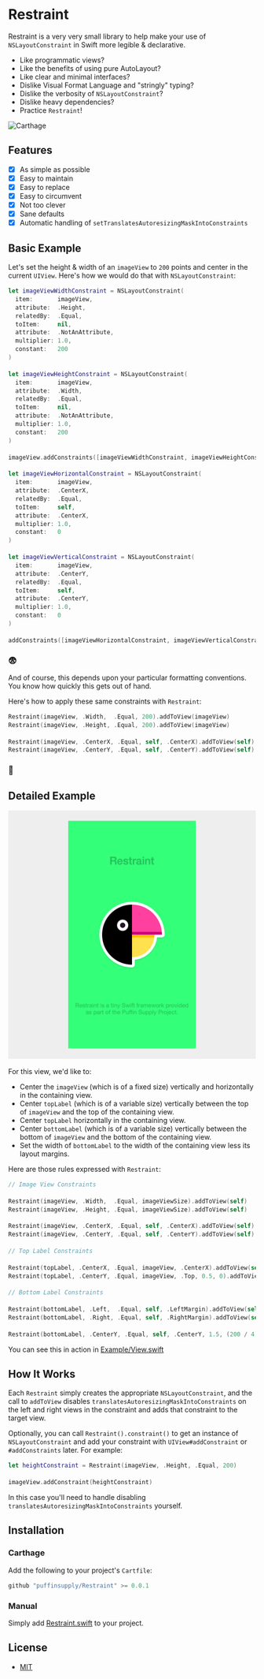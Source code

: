 # Restraint

Restraint is a very very small library to help make your use of `NSLayoutConstraint` in Swift more legible & declarative.

- Like programmatic views?
- Like the benefits of using pure AutoLayout?
- Like clear and minimal interfaces?
- Dislike Visual Format Language and "stringly" typing?
- Dislike the verbosity of `NSLayoutConstraint`?
- Dislike heavy dependencies?
- Practice `Restraint`!

![Carthage](https://img.shields.io/badge/Carthage-compatible-4BC51D.svg?style=flat)

## Features

- [x] As simple as possible
- [x] Easy to maintain
- [x] Easy to replace
- [x] Easy to circumvent
- [x] Not too clever
- [x] Sane defaults
- [x] Automatic handling of `setTranslatesAutoresizingMaskIntoConstraints`

## Basic Example

Let's set the height & width of an `imageView` to `200` points and center in the current `UIView`. Here's how we would do that with `NSLayoutConstraint`:

```swift
let imageViewWidthConstraint = NSLayoutConstraint(
  item:       imageView,
  attribute:  .Height,
  relatedBy:  .Equal,
  toItem:     nil,
  attribute:  .NotAnAttribute,
  multiplier: 1.0,
  constant:   200
)

let imageViewHeightConstraint = NSLayoutConstraint(
  item:       imageView,
  attribute:  .Width,
  relatedBy:  .Equal,
  toItem:     nil,
  attribute:  .NotAnAttribute,
  multiplier: 1.0,
  constant:   200
)

imageView.addConstraints([imageViewWidthConstraint, imageViewHeightConstraint])

let imageViewHorizontalConstraint = NSLayoutConstraint(
  item:       imageView,
  attribute:  .CenterX,
  relatedBy:  .Equal,
  toItem:     self,
  attribute:  .CenterX,
  multiplier: 1.0,
  constant:   0
)

let imageViewVerticalConstraint = NSLayoutConstraint(
  item:       imageView,
  attribute:  .CenterY,
  relatedBy:  .Equal,
  toItem:     self,
  attribute:  .CenterY,
  multiplier: 1.0,
  constant:   0
)

addConstraints([imageViewHorizontalConstraint, imageViewVerticalConstraint])
```

### :fearful:

And of course, this depends upon your particular formatting conventions. You know how quickly this gets out of hand.

Here's how to apply these same constraints with `Restraint`:

```swift
Restraint(imageView, .Width,  .Equal, 200).addToView(imageView)
Restraint(imageView, .Height, .Equal, 200).addToView(imageView)

Restraint(imageView, .CenterX, .Equal, self, .CenterX).addToView(self)
Restraint(imageView, .CenterY, .Equal, self, .CenterY).addToView(self)
```

### :massage:

## Detailed Example

![Example View](Example.png)

For this view, we'd like to:

- Center the `imageView` (which is of a fixed size) vertically and horizontally in the containing view.
- Center `topLabel` (which is of a variable size) vertically between the top of `imageView` and the top of the containing view.
- Center `topLabel` horizontally in the containing view.
- Center `bottomLabel` (which is of a variable size) vertically between the bottom of `imageView` and the bottom of the containing view.
- Set the width of `bottomLabel` to the width of the containing view less its layout margins.

Here are those rules expressed with `Restraint`:

```swift
// Image View Constraints

Restraint(imageView, .Width,  .Equal, imageViewSize).addToView(self)
Restraint(imageView, .Height, .Equal, imageViewSize).addToView(self)

Restraint(imageView, .CenterX, .Equal, self, .CenterX).addToView(self)
Restraint(imageView, .CenterY, .Equal, self, .CenterY).addToView(self)

// Top Label Constraints

Restraint(topLabel, .CenterX, .Equal, imageView, .CenterX).addToView(self)
Restraint(topLabel, .CenterY, .Equal, imageView, .Top, 0.5, 0).addToView(self)

// Bottom Label Constraints

Restraint(bottomLabel, .Left,  .Equal, self, .LeftMargin).addToView(self)
Restraint(bottomLabel, .Right, .Equal, self, .RightMargin).addToView(self)

Restraint(bottomLabel, .CenterY, .Equal, self, .CenterY, 1.5, (200 / 4)).addToView(self)
```

You can see this in action in [Example/View.swift](Example/Example/View.swift)


## How It Works

Each `Restraint` simply creates the appropriate `NSLayoutConstraint`, and the call to `addToView` disables `translatesAutoresizingMaskIntoConstraints` on the left and right views in the constraint and adds that constraint to the target view.

Optionally, you can call `Restraint().constraint()` to get an instance of `NSLayoutConstraint` and add your constraint with `UIView#addConstraint` or `#addConstraints` later. For example:

```swift
let heightConstraint = Restraint(imageView, .Height, .Equal, 200)

imageView.addConstraint(heightConstraint)
```

In this case you'll need to handle disabling `translatesAutoresizingMaskIntoConstraints` yourself.

## Installation

### Carthage

Add the following to your project's `Cartfile`:

```swift
github "puffinsupply/Restraint" >= 0.0.1
```

### Manual

Simply add [Restraint.swift](Restraint/Restraint.swift) to your project.

## License

- [MIT](http://thi.mit-license.org/)
